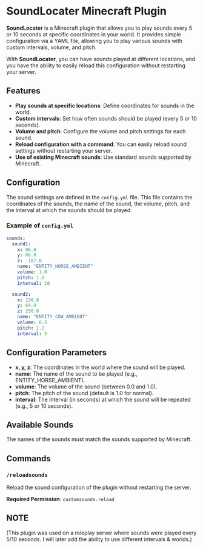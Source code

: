 # SoundLocater Minecraft Plugin

**SoundLocater** is a Minecraft plugin that allows you to play sounds every 5 or 10 seconds at specific coordinates in your world. It provides simple configuration via a YAML file, allowing you to play various sounds with custom intervals, volume, and pitch.

With **SoundLocater**, you can have sounds played at different locations, and you have the ability to easily reload this configuration without restarting your server.

## Features

- **Play sounds at specific locations**: Define coordinates for sounds in the world.
- **Custom intervals**: Set how often sounds should be played (every 5 or 10 seconds).
- **Volume and pitch**: Configure the volume and pitch settings for each sound.
- **Reload configuration with a command**: You can easily reload sound settings without restarting your server.
- **Use of existing Minecraft sounds**: Use standard sounds supported by Minecraft.

## Configuration

The sound settings are defined in the `config.yml` file. This file contains the coordinates of the sounds, the name of the sound, the volume, pitch, and the interval at which the sounds should be played.

### Example of `config.yml`

```yaml
sounds:
  sound1:
    x: 86.0
    y: 66.0
    z: -187.0
    name: "ENTITY_HORSE_AMBIENT"
    volume: 1.0
    pitch: 1.0
    interval: 10

  sound2:
    x: 150.0
    y: 64.0
    z: 250.0
    name: "ENTITY_COW_AMBIENT"
    volume: 0.5
    pitch: 1.2
    interval: 5
```

## Configuration Parameters

- **x, y, z**: The coordinates in the world where the sound will be played.
- **name**: The name of the sound to be played (e.g., ENTITY_HORSE_AMBIENT).
- **volume**: The volume of the sound (between 0.0 and 1.0).
- **pitch**: The pitch of the sound (default is 1.0 for normal).
- **interval**: The interval (in seconds) at which the sound will be repeated (e.g., 5 or 10 seconds).

## Available Sounds

The names of the sounds must match the sounds supported by Minecraft.

## Commands

### `/reloadsounds`
Reload the sound configuration of the plugin without restarting the server.

**Required Permission**: `customsounds.reload`

## NOTE 
(This plugin was used on a roleplay server where sounds were played every 5/10 seconds. I will later add the ability to use different intervals & worlds.)
